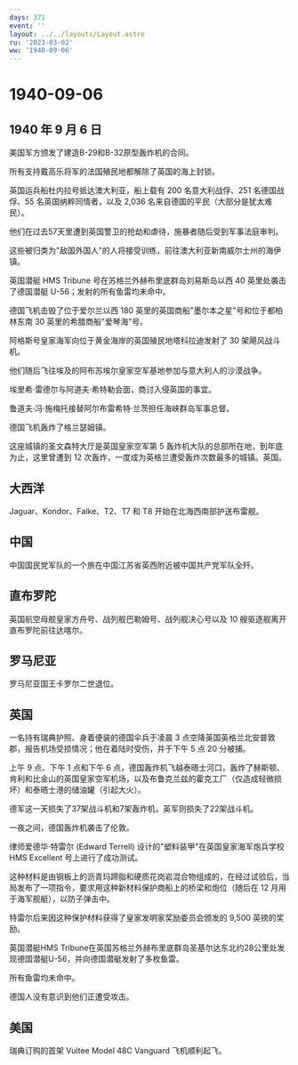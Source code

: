 ```yaml
---
days: 371
event: ''
layout: ../../layouts/Layout.astro
ru: '2023-03-02'
ww: '1940-09-06'
---
```


# 1940-09-06

## 1940 年 9 月 6 日

美国军方颁发了建造B-29和B-32原型轰炸机的合同。

所有支持戴高乐将军的法国殖民地都解除了英国的海上封锁。

英国运兵船杜内拉号抵达澳大利亚，船上载有 200 名意大利战俘、251
名德国战俘、55 名英国纳粹同情者，以及 2,036
名来自德国的平民（大部分是犹太难民）。

他们在过去57天里遭到英国警卫的抢劫和虐待，施暴者随后受到军事法庭审判。

这些被归类为"敌国外国人"的人将接受训练，前往澳大利亚新南威尔士州的海伊镇。

英国潜艇 HMS Tribune 号在苏格兰外赫布里底群岛刘易斯岛以西 40
英里处袭击了德国潜艇 U-56；发射的所有鱼雷均未命中。

德国飞机击毁了位于爱尔兰以西 180
英里的英国商船"墨尔本之星"号和位于都柏林东南 30
英里的希腊商船"爱琴海"号。

阿格斯号皇家海军向位于黄金海岸的英国殖民地塔科拉迪发射了 30
架飓风战斗机。

他们随后飞往埃及的阿布苏埃尔皇家空军基地参加与意大利人的沙漠战争。

埃里希·雷德尔与阿道夫·希特勒会面，商讨入侵英国的事宜。

鲁道夫·冯·施梅托接替阿尔布雷希特·兰茨担任海峡群岛军事总督。

德国飞机轰炸了格兰瑟姆镇。

这座城镇的圣文森特大厅是英国皇家空军第 5
轰炸机大队的总部所在地，到年底为止，这里曾遭到 12
次轰炸，一度成为英格兰遭受轰炸次数最多的城镇。英国。

## 大西洋

Jaguar、Kondor、Falke、T2、T7 和 T8 开始在北海西南部护送布雷舰。

## 中国

中国国民党军队的一个旅在中国江苏省英西附近被中国共产党军队全歼。

## 直布罗陀

英国航空母舰皇家方舟号、战列舰巴勒姆号、战列舰决心号以及 10
艘驱逐舰离开直布罗陀前往达喀尔。

## 罗马尼亚

罗马尼亚国王卡罗尔二世退位。

## 英国

一名持有瑞典护照、身着便装的德国伞兵于凌晨 3
点空降英国英格兰北安普敦郡，报告机场受损情况；他在着陆时受伤，并于下午 5
点 20 分被捕。

上午 9 点、下午 1 点和下午 6
点，德国轰炸机飞越泰晤士河口，轰炸了赫斯顿、肯利和比金山的英国皇家空军机场，以及布鲁克兰兹的霍克工厂（仅造成轻微损坏）和泰晤士港的储油罐（引起大火）。

德军这一天损失了37架战斗机和7架轰炸机，英军则损失了22架战斗机。

一夜之间，德国轰炸机袭击了伦敦。

律师爱德华·特雷尔 (Edward Terrell)
设计的"塑料装甲"在英国皇家海军炮兵学校 HMS Excellent
号上进行了成功测试。

这种材料是由钢板上的沥青玛蹄脂和硬质花岗岩混合物组成的，在经过试验后，当局发布了一项指令，要求用这种新材料保护商船上的桥梁和炮位（随后在
12 月用于海军舰艇），以防子弹击中。

特雷尔后来因这种保护材料获得了皇家发明家奖励委员会颁发的 9,500
英镑的奖励。

英国潜艇HMS
Tribune在英国苏格兰外赫布里底群岛圣基尔达东北约28公里处发现德国潜艇U-56，并向德国潜艇发射了多枚鱼雷。

所有鱼雷均未命中。

德国人没有意识到他们正遭受攻击。

## 美国

瑞典订购的首架 Vultee Model 48C Vanguard 飞机顺利起飞。